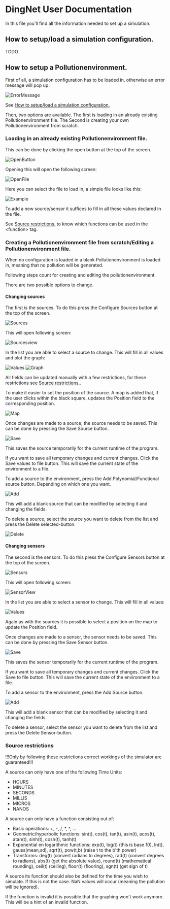 # DingNet User Documentation

In this file you'll find all the information needed to set up a simulation.
## How to setup/load a simulation configuration.
TODO

## How to setup a Pollutionenvironment.

First of all, a simulation configuration has to be loaded in, otherwise an error message will pop up.
 
 ![ErrorMessage](Images/ErrorMessage.PNG) 

See [How to setup/load a simulation configuration.](#how-to-setupload-a-simulation-configuration)

Then, two options are available. The first is loading in an already existing Pollutionenvironment file. The Second is creating your own Pollutionenvironment from scratch.

### Loading in an already existing Pollutionenvironment file.
This can be done by clicking the open button at the top of the screen.
 
 ![OpenButton](Images/OpenImage.png) 

Opening this will open the following screen:
 
 ![OpenFile](Images/SelectFileToLoad.PNG) 

Here you can select the file to load in, a simple file looks like this:
 
 ![Example](Images/ExampleXML.PNG) 

To add a new source/sensor it suffices to fill in all these values declared in the file.

See [Source restrictions.](#source-restrictions) to know which functions can be used in the \<function> tag.

### Creating a Pollutionenvironment file from scratch/Editing a Pollutionenvironment file.

When no configuration is loaded in a blank Pollutionenvironment is loaded in, meaning that no pollution will be generated.

Following steps count for creating and editing the pollutionenvironment.

There are two possible options to change.

#### Changing sources
The first is the sources. To do this press the Configure Sources button at the top of the screen.

 ![Sources](Images/ConfigureSourcesImage.png) 
 
This will open following screen:

 ![Sourcesview](Images/SelectSourceInListImage.png) 
 
In the list you are able to select a source to change. This will fill in all values and plot the graph:
 
  ![Values](Images/Values_to_Change_Image.png) 
  ![Graph](Images/GraphOfTheSourceImage.png) 
  
All fields can be updated manually with a few restrictions, for these restrictions see [Source restrictions.](#source-restrictions).

To make it easier to set the position of the source. A map is added that, if the user clicks within the black square, updates the Position field to the corresponding position.

  ![Map](Images/PositionMapImage.png) 
  
Once changes are made to a source, the source needs to be saved. This can be done by pressing the Save Source button.

  ![Save](Images/SaveOptions.png) 
  
This saves the source temporarily for the current runtime of the program.

If you want to save all temporary changes and current changes. Click the Save values to file button. This will save the current state of the environment to a file.

To add a source to the environment, press the Add Polynomial/Functional source button. Depending on which one you want.
  
  ![Add](Images/AddSourceImage.png) 
  
This will add a blank source that can be modified by selecting it and changing the fields.

To delete a source, select the source you want to delete from the list and press the Delete selected-button.

![Delete](Images/DeleteSourceImage.png) 

#### Changing sensors

The second is the sensors. To do this press the Configure Sensors button at the top of the screen.

 ![Sensors](Images/ConfigureSensorsImage.png) 

This will open following screen:

 ![SensorView](Images/SelectSensorListImage.png) 
 
In the list you are able to select a sensor to change. This will fill in all values:

 ![Values](Images/Values_to_Change_Sensor_Image.png) 

Again as with the sources it is possible to select a position on the map to update the Position field.

Once changes are made to a sensor, the sensor needs to be saved. This can be done by pressing the Save Sensor button.

  ![Save](Images/SaveOptionsSensor.png) 
  
This saves the sensor temporarily for the current runtime of the program.

If you want to save all temporary changes and current changes. Click the Save to file button. This will save the current state of the environment to a file.

To add a sensor to the environment, press the Add Source button.
  
  ![Add](Images/Add-DeleteOptionsSensorImage.png) 
  
This will add a blank sensor that can be modified by selecting it and changing the fields.

To delete a sensor, select the sensor you want to delete from the list and press the Delete Sensor-button.

### Source restrictions

!!!Only by following these restrictions correct workings of the simulator are guaranteed!!!

A source can only have one of the following Time Units:

- HOURS
- MINUTES
- SECONDS
- MILLIS
- MICROS
- NANOS

A source can only have a function consisting out of:
- Basic operations: +, -, /, *, ^, ...
- Geometric/hyperbolic functions: sin(t), cos(t), tan(t), asin(t), acos(t), atan(t), sinh(t), cosh(t), tanh(t)
- Exponential en logarithmic functions: exp(t), log(t) (this is base 10), ln(t), gauss(mean,sd), sqrt(t), pow(t,b) (raise t to the b'th power)
- Transforms: deg(t) (convert radians to degrees), rad(t) (convert degrees to radians), abs(t) (get the absolute value), round(t) (mathematical rounding), ceil(t) (ceiling), floor(t) (flooring), sgn(t) (get sign of t)

A source its function should also be defined for the time you wish to simulate. If this is not the case. NaN values will occur (meaning the pollution will be ignored).

If the function is invalid it is possible that the graphing won't work anymore. This will be a hint of an invalid function.
